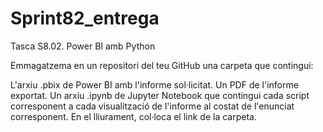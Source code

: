 # Sprint82_entrega
Tasca S8.02. Power BI amb Python

Emmagatzema en un repositori del teu GitHub una carpeta que contingui:

L'arxiu .pbix de Power BI amb l'informe sol·licitat.
Un PDF de l'informe exportat.
Un arxiu .ipynb de Jupyter Notebook que contingui cada script corresponent a cada visualització de l'informe al costat de l'enunciat corresponent.
En el lliurament, col·loca el link de la carpeta.
